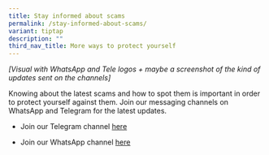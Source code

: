 ```yaml
---
title: Stay informed about scams
permalink: /stay-informed-about-scams/
variant: tiptap
description: ""
third_nav_title: More ways to protect yourself
---
```

<p><em>[Visual with WhatsApp and Tele logos + maybe a screenshot of the kind of updates sent on the channels]</em>
</p>
<p>Knowing about the latest scams and how to spot them is important in order
to protect yourself against them. Join our messaging channels on WhatsApp
and Telegram for the latest updates.</p>
<ul data-tight="true" class="tight">
<li>
<p>Join our Telegram channel <a href="https://t.me/ncpcscamalert" rel="noopener noreferrer nofollow" target="_blank">here</a>
</p>
</li>
<li>
<p>Join our WhatsApp channel <a href="https://whatsapp.com/channel/0029Va4imcoCRs1thRkcGg1b" rel="noopener noreferrer nofollow" target="_blank">here</a>
</p>
</li>
</ul>
<p></p>